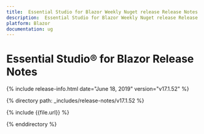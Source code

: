 ```yaml
---
title:  Essential Studio for Blazor Weekly Nuget release Release Notes  
description:  Essential Studio for Blazor Weekly Nuget release Release Notes  
platform: Blazor
documentation: ug
---
```


#  Essential Studio&reg; for Blazor  Release Notes  

{% include release-info.html date="June 18, 2019"  version="v17.1.52" %} 

{% directory path: _includes/release-notes/v17.1.52 %}

{% include {{file.url}} %}

{% enddirectory %}


